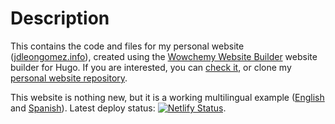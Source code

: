 # Description

This contains the code and files for my personal website ([jdleongomez.info](https://jdleongomez.info/)), created using the [Wowchemy Website Builder](https://wowchemy.com/) website builder for Hugo. If you are interested, you can [check it](https://sourcethemes.com/academic/), or clone my [personal website repository](https://github.com/JDLeongomez/JDL_website).

This website is nothing new, but it is a working multilingual example ([English](https://jdleongomez.info/) and [Spanish](https://jdleongomez.info/es/)). Latest deploy status: [![Netlify Status](https://api.netlify.com/api/v1/badges/56cad952-dba4-4d8c-ad1c-16a0c1e43c4a/deploy-status)](https://app.netlify.com/sites/jdleongomez/deploys).
